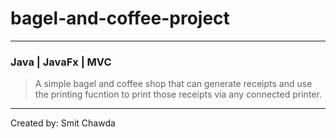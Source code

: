 # bagel-and-coffee-project
------------------------------------------------------
### Java | JavaFx | MVC

> A simple bagel and coffee shop that can generate receipts and use the printing fucntion to print those receipts via any connected printer.

------------------------------------------------------
Created by: Smit Chawda
